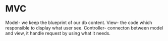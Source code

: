 # MVC

Model- we keep the blueprint of our db content.
View- the code which responsible to display what user see.
Controller- connecton between model and view, it handle request by using what it needs.

